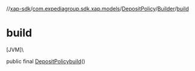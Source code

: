 //[xap-sdk](../../../../index.md)/[com.expediagroup.sdk.xap.models](../../index.md)/[DepositPolicy](../index.md)/[Builder](index.md)/[build](build.md)

# build

[JVM]\

public final [DepositPolicy](../index.md)[build](build.md)()
